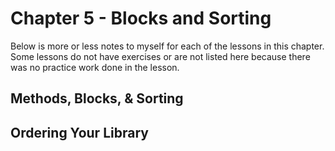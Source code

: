 # Chapter 5 - Blocks and Sorting
Below is more or less notes to myself for each of the lessons in this chapter.  Some lessons do not have exercises or are not listed here because there was no practice work done in the lesson.
## Methods, Blocks, & Sorting

## Ordering Your Library
